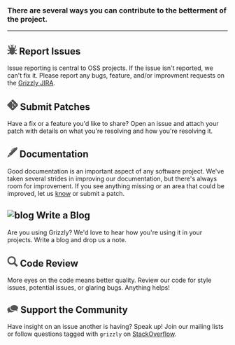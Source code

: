 ### There are several ways you can contribute to the betterment of the project.

---

## ![bug][bug] Report Issues

Issue reporting is central to OSS projects.  If the issue isn't reported,
we can't fix it.  Please report any bugs, feature, and/or improvment requests on the
[Grizzly JIRA][grizzly-jira].

[grizzly-jira]: https://java.net/jira/browse/GRIZZLY
[bug]: images/bug.png


## ![git][git] Submit Patches

Have a fix or a feature you\'d like to share?  Open an issue and attach your
patch with details on what you\'re resolving and how you\'re resolving it.

[git]: images/git.png


## ![pen][pen] Documentation

Good documentation is an important aspect of any software project.  We\'ve
taken several strides in improving our documentation, but there\'s always room
for improvement.  If you see anything missing or an area that could be improved,
let us [know][grizzly-jira] or submit a patch.

[pen]: images/pen.png


## ![blog][blog] Write a Blog

Are you using Grizzly?  We\'d love to hear how you\'re using it in your projects.
Write a blog and drop us a note.

[blog]: images/blog.png


## ![reviews][search] Code Review

More eyes on the code means better quality.  Review our code for style issues,
potential issues, or glaring bugs.  Anything helps!

[search]: images/search.png


## ![support][support] Support the Community

Have insight on an issue another is having?  Speak up!  Join our mailing
lists or follow questions tagged with `grizzly` on [StackOverflow][stack].

[stack]: http://stackoverflow.com/questions/tagged/grizzly
[support]: images/conversation.png

